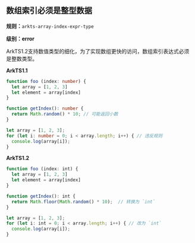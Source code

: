 ## 数组索引必须是整型数据

**规则：**`arkts-array-index-expr-type`

**级别：error**

ArkTS1.2支持数值类型的细化，为了实现数组更快的访问，数组索引表达式必须是整数类型。

**ArkTS1.1**

```typescript
function foo (index: number) {
  let array = [1, 2, 3] 
  let element = array[index]
}

function getIndex(): number {
  return Math.random() * 10; // 可能返回小数
}

let array = [1, 2, 3];
for (let i: number = 0; i < array.length; i++) { // 违反规则
  console.log(array[i]);
}
```

**ArkTS1.2**

```typescript
function foo (index: int) {
  let array = [1, 2, 3] 
  let element = array[index]
}

function getIndex(): int {
  return Math.floor(Math.random() * 10);  // 转换为 `int`
}

let array = [1, 2, 3];
for (let i: int = 0; i < array.length; i++) { // 改为 `int`
  console.log(array[i]);
}
```
